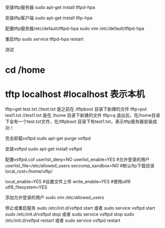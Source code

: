 安装tftp服务器
sudo apt-get install tftpd-hpa

安装tftp客户端
sudo apt-get install tftp-hpa

配置tftp服务器/etc/default/tftpd-hpa
sudo vim /etc/default/tftpd-hpa

重启tftp
sudo service tftpd-hpa restart

测试
# cd /home
# tftp localhost  #localhost 表示本机
tftp>get test.txt  //test.txt 是之前在 /tftpboot 目录下新建的文件
tftp>put test1.txt //test1.txt 是在 /home 目录下新建的文件
tftp>q
退出后，在/home目录下会有一个test.txt文件，在/tftpboot 目录下有test1.txt，表示tftp服务器安装成功！


完全卸载vsftpd
sudo apt-get purge vsftpd

安装vsftpd
sudo apt-get install vsftpd

配置vsftpd.cof
userlist_deny=NO
userlist_enable=YES
#允许登录的用户
userlist_file=/etc/allowed_users
seccomp_sandbox=NO
#默认ftp下载目录
local_root=/home/uftp/

local_enable=YES
#设置文件上传
write_enable=YES
#使用utf8
utf8_filesystem=YES

添加允许登录的用户
sudo vim /etc/allowed_users

停止或重启服务
sudo /etc/init.d/vsftpd start 或者 sudo service vsftpd start
sudo /etc/init.d/vsftpd stop 或者 sudo service vsftpd stop
sudo /etc/init.d/vsftpd restart 或者 sudo service vsftpd restart
